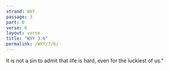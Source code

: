 ```yaml
---
strand: WXY
passage: 3
part: 0
verse: 6
layout: verse
title: "WXY 3:6"
permalink: /WXY/3/6/
---
```

It is not a sin to admit that life is hard, even for the luckiest of us."
